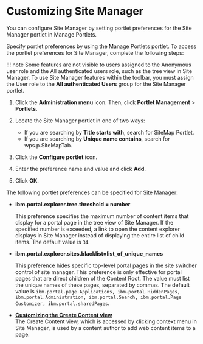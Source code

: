 # Customizing Site Manager

You can configure Site Manager by setting portlet preferences for the Site Manager portlet in Manage Portlets.

Specify portlet preferences by using the Manage Portlets portlet. To access the portlet preferences for Site Manager, complete the following steps:

!!! note
    Some features are not visible to users assigned to the Anonymous user role and the All authenticated users role, such as the tree view in Site Manager. To use Site Manager features within the toolbar, you must assign the User role to the **All authenticated Users** group for the Site Manager portlet.

1.  Click the **Administration menu** icon. Then, click **Portlet Management** \> **Portlets**.
2.  Locate the Site Manager portlet in one of two ways:
    -   If you are searching by **Title starts with**, search for SiteMap Portlet.
    -   If you are searching by **Unique name contains**, search for wps.p.SiteMapTab.
    
3.  Click the **Configure portlet** icon.
4.  Enter the preference name and value and click **Add**.
5.  Click **OK**.

The following portlet preferences can be specified for Site Manager:

-   **ibm.portal.explorer.tree.threshold = number**

    This preference specifies the maximum number of content items that display for a portal page in the tree view of Site Manager. If the specified number is exceeded, a link to open the content explorer displays in Site Manager instead of displaying the entire list of child items. The default value is `34`.

-   **ibm.portal.explorer.sites.blacklist=list\_of\_unique\_names**

    This preference hides specific top-level portal pages in the site switcher control of site manager. This preference is only effective for portal pages that are direct children of the Content Root. The value must list the unique names of these pages, separated by commas. The default value is `ibm.portal.page.Applications, ibm.portal.HiddenPages, ibm.portal.Administration, ibm.portal.Search, ibm.portal.Page Customizer, ibm.portal.sharedPages`.


-   **[Customizing the Create Content view](../custom_site_manager/custom_create_content_view/index.md)**  
The Create Content view, which is accessed by clicking context menu in Site Manager, is used by a content author to add web content items to a page. 


